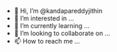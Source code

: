 - 👋 Hi, I’m @kandapareddyjithin
- 👀 I’m interested in ...
- 🌱 I’m currently learning ...
- 💞️ I’m looking to collaborate on ...
- 📫 How to reach me ...

<!---
kandapareddyjithin/kandapareddyjithin is a ✨ special ✨ repository because its `README.md` (this file) appears on your GitHub profile.
You can click the Preview link to take a look at your changes.
--->
